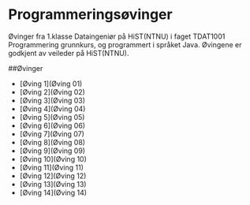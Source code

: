 ﻿# Programmeringsøvinger
Øvinger fra 1.klasse Dataingeniør på HiST(NTNU) i faget TDAT1001 Programmering grunnkurs, og programmert i språket Java.
Øvingene er godkjent av veileder på HiST(NTNU).

##Øvinger
- [Øving 1](Øving 01)
- [Øving 2](Øving 02)
- [Øving 3](Øving 03)
- [Øving 4](Øving 04)
- [Øving 5](Øving 05)
- [Øving 6](Øving 06)
- [Øving 7](Øving 07)
- [Øving 8](Øving 08)
- [Øving 9](Øving 09)
- [Øving 10](Øving 10)
- [Øving 11](Øving 11)
- [Øving 12](Øving 12)
- [Øving 13](Øving 13)
- [Øving 14](Øving 14)
